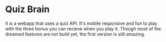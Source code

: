 # Quiz Brain

It is a webapp that uses a quiz API. It's mobile responsive and fun to play with the three bonus you can recieve when you play it. Though most of the dreamed features are not build yet, the first version is still amazing.
